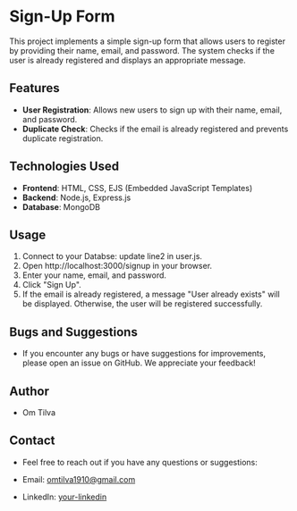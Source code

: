 # Sign-Up Form

This project implements a simple sign-up form that allows users to register by providing their name, email, and password. The system checks if the user is already registered and displays an appropriate message.

## Features

- **User Registration**: Allows new users to sign up with their name, email, and password.
- **Duplicate Check**: Checks if the email is already registered and prevents duplicate registration.

## Technologies Used

- **Frontend**: HTML, CSS, EJS (Embedded JavaScript Templates)
- **Backend**: Node.js, Express.js
- **Database**: MongoDB

## Usage

1. Connect to your Databse: update line2 in user.js.
2. Open http://localhost:3000/signup in your browser.
3. Enter your name, email, and password.
4. Click "Sign Up".
5. If the email is already registered, a message "User already exists" will be displayed. Otherwise, the user will be registered successfully.

## Bugs and Suggestions

- If you encounter any bugs or have suggestions for improvements, please open an issue on GitHub. We appreciate your feedback!

## Author

- Om Tilva

## Contact

- Feel free to reach out if you have any questions or suggestions:

- Email: omtilva1910@gmail.com
- LinkedIn: [your-linkedin](https://www.linkedin.com/in/om-tilva1910)
